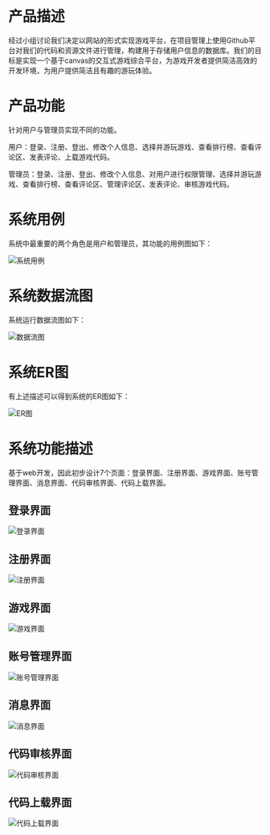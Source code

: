 # 产品描述

经过小组讨论我们决定以网站的形式实现游戏平台，在项目管理上使用Github平台对我们的代码和资源文件进行管理，构建用于存储用户信息的数据库。我们的目标是实现一个基于canvas的交互式游戏综合平台，为游戏开发者提供简洁高效的开发环境，为用户提供简洁且有趣的游玩体验。

# 产品功能

针对用户与管理员实现不同的功能。

用户：登录、注册、登出、修改个人信息、选择并游玩游戏、查看排行榜、查看评论区、发表评论、上载游戏代码。

管理员：登录、注册、登出、修改个人信息、对用户进行权限管理、选择并游玩游戏、查看排行榜、查看评论区、管理评论区、发表评论、审核游戏代码。

# 系统用例

系统中最重要的两个角色是用户和管理员，其功能的用例图如下：

![系统用例](images/SystemUseCase.png)

# 系统数据流图

系统运行数据流图如下：

![数据流图](images/DataStream.png)

# 系统ER图

有上述描述可以得到系统的ER图如下：

![ER图](images/ER.png)

# 系统功能描述

基于web开发，因此初步设计7个页面：登录界面、注册界面、游戏界面、账号管理界面、消息界面、代码审核界面、代码上载界面。

## 登录界面

![登录界面](images/login.png)

## 注册界面

![注册界面](images/register.png)

## 游戏界面

![游戏界面](images/game.png)

## 账号管理界面

![账号管理界面](images/manage.png)

## 消息界面

![消息界面](images/message.png)

## 代码审核界面

![代码审核界面](images/audit.png)

## 代码上载界面

![代码上载界面](images/upload.png)

